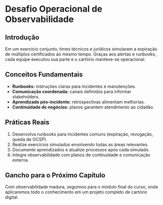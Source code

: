 # Desafio Operacional de Observabilidade

## Introdução

Em um exercício conjunto, times técnicos e jurídicos simularam a expiração de múltiplos certificados ao mesmo tempo. Graças aos alertas e runbooks, cada equipe executou sua parte e o cartório manteve-se operacional.

## Conceitos Fundamentais

- **Runbooks:** instruções claras para incidentes e manutenções.
- **Comunicação coordenada:** canais definidos para informar stakeholders.
- **Aprendizado pós-incidente:** retrospectivas alimentam melhorias.
- **Continuidade de negócios:** planos garantem atendimento ao cidadão.

## Práticas Reais

1. Desenvolva runbooks para incidentes comuns (expiração, revogação, queda de OCSP).
2. Realize exercícios simulados envolvendo todas as áreas relevantes.
3. Documente aprendizados e atualize processos após cada simulado.
4. Integre observabilidade com planos de continuidade e comunicação externa.

## Gancho para o Próximo Capítulo

Com observabilidade madura, seguimos para o módulo final do curso, onde aplicaremos todo o conhecimento em um projeto completo de cartório digital.
